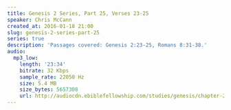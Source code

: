 ```yaml
---
title: Genesis 2 Series, Part 25, Verses 23-25
speaker: Chris McCann
created_at: 2016-01-18 21:00
slug: genesis-2-series-part-25
series: true
description: 'Passages covered: Genesis 2:23-25, Romans 8:31-38.'
audio:
  mp3_low:
    length: '23:34'
    bitrate: 32 Kbps
    sample_rate: 22050 Hz
    size: 5.4 MB
    size_bytes: 5657308
    url: http://audiocdn.ebiblefellowship.com/studies/genesis/chapter-2/2016.01.18_McCann_-_Genesis_2_Series_Part_25.mp3
---
```

